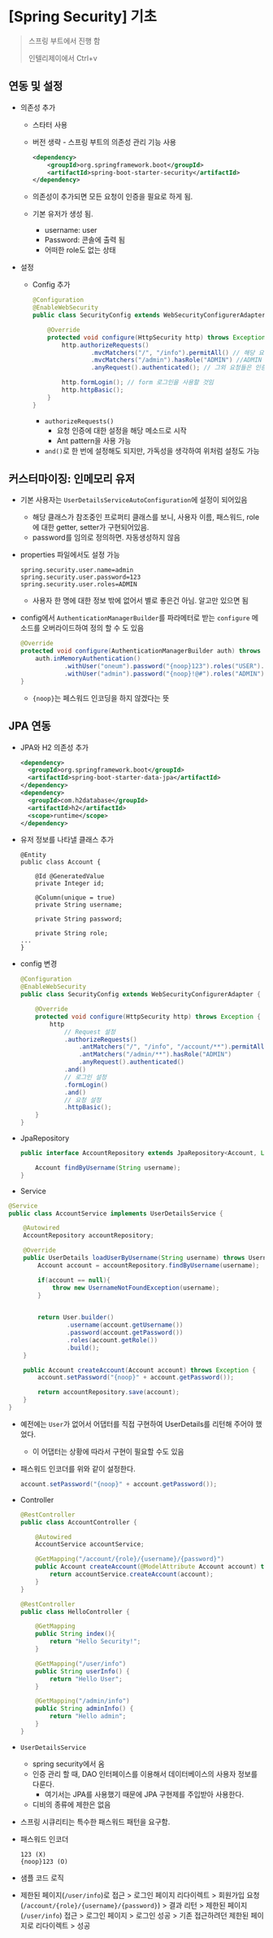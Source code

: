 # [Spring Security] 기초

>  스프링 부트에서 진행 함
>
> 인텔리제이에서 Ctrl+v

## 연동 및 설정

* 의존성 추가

  * 스타터 사용

  * 버전 생략 - 스프링 부트의 의존성 관리 기능 사용

    ```xml
    <dependency>
    	<groupId>org.springframework.boot</groupId>
    	<artifactId>spring-boot-starter-security</artifactId>
    </dependency>
    ```

  * 의존성이 추가되면 모든 요청이 인증을 필요로 하게 됨.

  * 기본 유저가 생성 됨.

    * username: user
    * Password: 콘솔에 출력 됨
    * 어떠한 role도 없는 상태

* 설정

  * Config 추가

    ```java
    @Configuration
    @EnableWebSecurity
    public class SecurityConfig extends WebSecurityConfigurerAdapter {
    
        @Override
        protected void configure(HttpSecurity http) throws Exception {
            http.authorizeRequests()
                    .mvcMatchers("/", "/info").permitAll() // 해당 요청은 모두 허용
                    .mvcMatchers("/admin").hasRole("ADMIN") //ADMIN 권한을 가져야 admin
                    .anyRequest().authenticated(); // 그외 요청들은 인증을 요청하기만 하면 됨
    
            http.formLogin(); // form 로그인을 사용할 것임
            http.httpBasic();
        }
    }
    ```

    * `authorizeRequests()`
      * 요청 인증에 대한 설정을 해당 메소드로 시작
      * Ant pattern을 사용 가능
    * `and()`로 한 번에 설정해도 되지만, 가독성을 생각하여 위처럼 설정도 가능

## 커스터마이징: 인메모리 유저

* 기본 사용자는 `UserDetailsServiceAutoConfiguration`에 설정이 되어있음

  * 해당 클래스가 참조중인 프로퍼티 클래스를 보니, 사용자 이름, 패스워드, role에 대한 getter, setter가 구현되어있음.
  * password를 임의로 정의하면. 자동생성하지 않음

* properties 파일에서도 설정 가능

  ```properties
  spring.security.user.name=admin
  spring.security.user.password=123
  spring.security.user.roles=ADMIN
  ```

  * 사용자 한 명에 대한 정보 밖에 없어서 별로 좋은건 아님. 알고만 있으면 됨

* config에서 `AuthenticationManagerBuilder`를 파라메터로 받는 `configure` 메소드를 오버라이드하여 정의 할 수 도 있음

  ```java
  @Override
  protected void configure(AuthenticationManagerBuilder auth) throws Exception {
      auth.inMemoryAuthentication()
              .withUser("oneum").password("{noop}123").roles("USER").and()
              .withUser("admin").password("{noop}!@#").roles("ADMIN");
  }
  
  ```

  * `{noop}`는 페스워드 인코딩을 하지 않겠다는 뜻



## JPA 연동

* JPA와 H2 의존성 추가

  ```xml
  <dependency>
  	<groupId>org.springframework.boot</groupId>
  	<artifactId>spring-boot-starter-data-jpa</artifactId>
  </dependency>
  <dependency>
  	<groupId>com.h2database</groupId>
  	<artifactId>h2</artifactId>
  	<scope>runtime</scope>
  </dependency>
  ```

* 유저 정보를 나타낼 클래스 추가

  ```
  @Entity
  public class Account {
  
      @Id @GeneratedValue
      private Integer id;
  
      @Column(unique = true)
      private String username;
  
      private String password;
  
      private String role;
  ...
  }
  ```

* config 변경

  ```java
  @Configuration
  @EnableWebSecurity
  public class SecurityConfig extends WebSecurityConfigurerAdapter {
  
      @Override
      protected void configure(HttpSecurity http) throws Exception {
          http
              // Request 설정
              .authorizeRequests()
                  .antMatchers("/", "/info", "/account/**").permitAll()
                  .antMatchers("/admin/**").hasRole("ADMIN")
                  .anyRequest().authenticated()
              .and()
              // 로그인 설정
              .formLogin()
              .and()
              // 요청 설정
              .httpBasic();
      }
  }
  ```

* JpaRepository

  ```java
  public interface AccountRepository extends JpaRepository<Account, Long> {
  
      Account findByUsername(String username);
  }
  ```

*  Service

  ```java
  @Service
  public class AccountService implements UserDetailsService {
  
      @Autowired
      AccountRepository accountRepository;
  
      @Override
      public UserDetails loadUserByUsername(String username) throws UsernameNotFoundException {
          Account account = accountRepository.findByUsername(username);
  
          if(account == null){
              throw new UsernameNotFoundException(username);
          }
  
        
          return User.builder()
                  .username(account.getUsername())
                  .password(account.getPassword())
                  .roles(account.getRole())
                  .build();
      }
  
      public Account createAccount(Account account) throws Exception {
          account.setPassword("{noop}" + account.getPassword());
  
          return accountRepository.save(account);
      }
  }
  ```

  * 예전에는 `User`가 없어서 어댑터를 직접 구현하여 UserDetails를 리턴해 주어야 했었다.

    * 이 어댑터는 상황에 따라서 구현이 필요할 수도 있음

  * 패스워드 인코더를 위와 같이 설정한다.

    ```java
    account.setPassword("{noop}" + account.getPassword());
    ```

* Controller

  ```java
  @RestController
  public class AccountController {
  
      @Autowired
      AccountService accountService;
  
      @GetMapping("/account/{role}/{username}/{password}")
      public Account createAccount(@ModelAttribute Account account) throws Exception {
          return accountService.createAccount(account);
      }
  }
  ```

  ```java
  @RestController
  public class HelloController {
  
      @GetMapping
      public String index(){
          return "Hello Security!";
      }
  
      @GetMapping("/user/info")
      public String userInfo() {
          return "Hello User";
      }
  
      @GetMapping("/admin/info")
      public String adminInfo() {
          return "Hello admin";
      }
  }
  ```

* `UserDetailsService`

  * spring security에서 옴
  * 인증 관리 할 때, DAO 인터페이스를 이용해서 데이터베이스의 사용자 정보를 다룬다.
    * 여기서는 JPA를 사용했기 때문에 JPA 구현제를 주입받아 사용한다.
  * 디비의 종류에 제한은 없음

*  스프링 시큐리티는 특수한 패스워드 패턴을 요구함.

  * 패스워드 인코더

    ```
    123 (X)
    {noop}123 (O)
    ```

*  샘플 코드 로직

  * 제한된 페이지(`/user/info`)로 접근 > 로그인 페이지 리다이렉트 > 회원가입 요청(`/account/{role}/{username}/{password}`) > 결과 리턴 > 제한된 페이지(`/user/info`) 접근 > 로그인 페이지 > 로그인 성공 > 기존 접근하려던 제한된 페이지로 리다이렉트 > 성공

